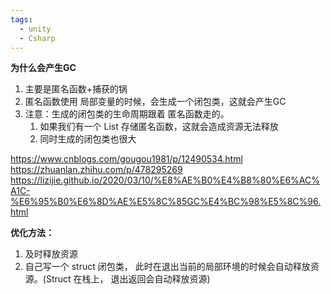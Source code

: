 ```yaml
---
tags:
  - unity
  - Csharp
---
```


**为什么会产生GC**

1. 主要是匿名函数+捕获的锅
2. 匿名函数使用 局部变量的时候，会生成一个闭包类，这就会产生GC
3. 注意：生成的闭包类的生命周期跟着 匿名函数走的。
	1. 如果我们有一个 List 存储匿名函数，这就会造成资源无法释放
	2. 同时生成的闭包类也很大

https://www.cnblogs.com/gougou1981/p/12490534.html
https://zhuanlan.zhihu.com/p/478295269
https://lizijie.github.io/2020/03/10/%E8%AE%B0%E4%B8%80%E6%AC%A1C-%E6%95%B0%E6%8D%AE%E5%8C%85GC%E4%BC%98%E5%8C%96.html


**优化方法：**

1. 及时释放资源
2. 自己写一个 struct 闭包类， 此时在退出当前的局部环境的时候会自动释放资源。(Struct 在栈上， 退出返回会自动释放资源)


